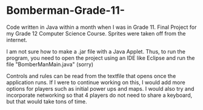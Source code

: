 # Bomberman-Grade-11-
Code written in Java within a month when I was in Grade 11.
Final Project for my Grade 12 Computer Science Course.
Sprites were taken off from the internet.

I am not sure how to make a .jar file with a Java Applet. 
Thus, to run the program, you need to open the project using an IDE like Eclipse and run the file "BomberManMain.java" (sorry)

Controls and rules can be read from the textfile that opens once the application runs. 
If I were to continue working on this, I would add more options for players such as initial power ups and maps.
I would also try and incorporate networking so that 4 players do not need to share a keyboard, but that would take tons of time. 

